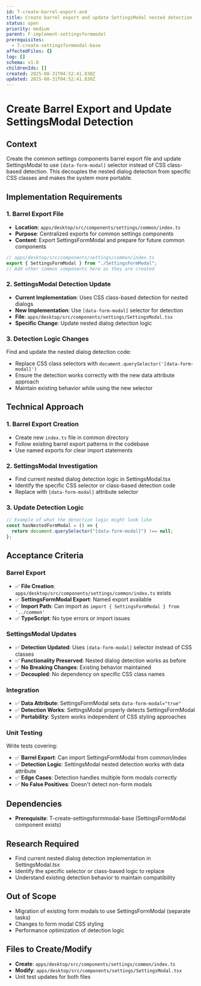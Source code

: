 ```yaml
---
id: T-create-barrel-export-and
title: Create barrel export and update SettingsModal nested detection
status: open
priority: medium
parent: F-implement-settingsformmodal
prerequisites:
  - T-create-settingsformmodal-base
affectedFiles: {}
log: []
schema: v1.0
childrenIds: []
created: 2025-08-31T04:52:41.830Z
updated: 2025-08-31T04:52:41.830Z
---
```


# Create Barrel Export and Update SettingsModal Detection

## Context

Create the common settings components barrel export file and update SettingsModal to use `[data-form-modal]` selector instead of CSS class-based detection. This decouples the nested dialog detection from specific CSS classes and makes the system more portable.

## Implementation Requirements

### 1. Barrel Export File

- **Location**: `apps/desktop/src/components/settings/common/index.ts`
- **Purpose**: Centralized exports for common settings components
- **Content**: Export SettingsFormModal and prepare for future common components

```typescript
// apps/desktop/src/components/settings/common/index.ts
export { SettingsFormModal } from "./SettingsFormModal";
// Add other common components here as they are created
```

### 2. SettingsModal Detection Update

- **Current Implementation**: Uses CSS class-based detection for nested dialogs
- **New Implementation**: Use `[data-form-modal]` selector for detection
- **File**: `apps/desktop/src/components/settings/SettingsModal.tsx`
- **Specific Change**: Update nested dialog detection logic

### 3. Detection Logic Changes

Find and update the nested dialog detection code:

- Replace CSS class selectors with `document.querySelector('[data-form-modal]')`
- Ensure the detection works correctly with the new data attribute approach
- Maintain existing behavior while using the new selector

## Technical Approach

### 1. Barrel Export Creation

- Create new `index.ts` file in common directory
- Follow existing barrel export patterns in the codebase
- Use named exports for clear import statements

### 2. SettingsModal Investigation

- Find current nested dialog detection logic in SettingsModal.tsx
- Identify the specific CSS selector or class-based detection code
- Replace with `[data-form-modal]` attribute selector

### 3. Update Detection Logic

```typescript
// Example of what the detection logic might look like
const hasNestedFormModal = () => {
  return document.querySelector("[data-form-modal]") !== null;
};
```

## Acceptance Criteria

### Barrel Export

- ✅ **File Creation**: `apps/desktop/src/components/settings/common/index.ts` exists
- ✅ **SettingsFormModal Export**: Named export available
- ✅ **Import Path**: Can import as `import { SettingsFormModal } from '../common'`
- ✅ **TypeScript**: No type errors or import issues

### SettingsModal Updates

- ✅ **Detection Updated**: Uses `[data-form-modal]` selector instead of CSS classes
- ✅ **Functionality Preserved**: Nested dialog detection works as before
- ✅ **No Breaking Changes**: Existing behavior maintained
- ✅ **Decoupled**: No dependency on specific CSS class names

### Integration

- ✅ **Data Attribute**: SettingsFormModal sets `data-form-modal="true"`
- ✅ **Detection Works**: SettingsModal properly detects SettingsFormModal
- ✅ **Portability**: System works independent of CSS styling approaches

### Unit Testing

Write tests covering:

- ✅ **Barrel Export**: Can import SettingsFormModal from common/index
- ✅ **Detection Logic**: SettingsModal nested detection works with data attribute
- ✅ **Edge Cases**: Detection handles multiple form modals correctly
- ✅ **No False Positives**: Doesn't detect non-form modals

## Dependencies

- **Prerequisite**: T-create-settingsformmodal-base (SettingsFormModal component exists)

## Research Required

- Find current nested dialog detection implementation in SettingsModal.tsx
- Identify the specific selector or class-based logic to replace
- Understand existing detection behavior to maintain compatibility

## Out of Scope

- Migration of existing form modals to use SettingsFormModal (separate tasks)
- Changes to form modal CSS styling
- Performance optimization of detection logic

## Files to Create/Modify

- **Create**: `apps/desktop/src/components/settings/common/index.ts`
- **Modify**: `apps/desktop/src/components/settings/SettingsModal.tsx`
- Unit test updates for both files
